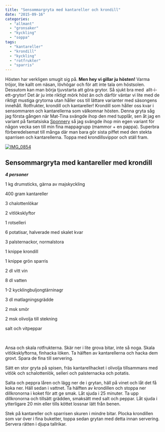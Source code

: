 ```yaml
---
title: "Sensommargryta med kantareller och krondill"
date: "2015-09-16"
categories: 
  - "allmant"
  - "gronsaker"
  - "kyckling"
  - "soppa"
tags: 
  - "kantareller"
  - "krondill"
  - "kyckling"
  - "rotfrukter"
  - "sparris"
---
```


Hösten har verkligen smugit sig på. **Men hey vi gillar ju hösten!** Varma tröjor, lite kallt om näsan, lövhögar och för att inte tala om höstsolen. Dessutom kan man börja tjuvstarta att göra grytor. Så sjukt bra med  allt-i-ett-grytor! Det är ju inte riktigt mörk höst än och därför väntar vi lite med de riktigt mustiga grytorna utan håller oss till lättare varianter med säsongens innehåll. Rotfrukter, krondill och kantareller! Krondill som håller oss kvar i sensommaren och kantarellerna som välkomnar hösten. Denna gryta såg jag första gången när Mat-Tina svängde ihop den med tupplår, sen åt jag en variant på fantatsiska [Sponnery](http://spoonery.se/) så jag svängde ihop min egen variant för någon vecka sen till min fina mappagrupp (mammor + en pappa). Superbra förberedelsemat till många där man bara gör sista piffet med den stekta sparrisen och kantarellerna. Toppa med krondillsvippor och ställ fram.

[![IMG_0854](/static/img/IMG_0854-1020x1020.jpg)](http://import.local/wp-content/uploads/2015/09/IMG_0854.jpg)

## Sensommargryta med kantareller med krondill

_**4 personer**_

1 kg drumsticks, gärna av majskyckling

400 gram kantareller

3 chalottenlökar

2 vitlöksklyftor

1 rotselleri

6 potatisar, halverade med skalet kvar

3 palsternackor, normalstora

1 knippe krondill

1 knippe grön sparris

2 dl vitt vin

8 dl vatten

1-2 kycklingbuljongtärninagr

3 dl matlagningsgrädde

2 msk smör

2 msk olivolja till stekning

salt och vitpeppar

 

Ansa och skala rotfrukterna. Skär ner i lite grova bitar, inte så noga. Skala vitlöksklyftorna, finhacka löken. Ta hälften av kantarellerna och hacka dem grovt. Spara de fina till servering.

Sätt en stor gryta på spisen, fräs kantarellhacket i olivolja tillsammans med vitlök och schalottenlök, selleri och palsternacka och potatis.

Salta och peppra låren och lägg ner de i grytan, häll på vinet och låt det få koka ner. Häll sedan i vattnet. Ta hälften av krondillen och stoppa ner dillkronorna i koket för att ge smak. Låt sjuda i 25 minuter. Ta upp dillkronorna och tillsätt grädden, smaksätt med salt och peppar. Låt sjuda i ytterligare 20 min eller tills köttet lossnar lätt från benen.

Stek på kantareller och sparrisen skuren i mindre bitar. Plocka krondillen som var över i fina buketter, toppa sedan grytan med detta innan servering. Servera rätten i djupa tallrikar.
